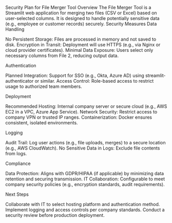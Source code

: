 Security Plan for File Merger Tool
Overview
The File Merger Tool is a Streamlit web application for merging two files (CSV or Excel) based on user-selected columns. It is designed to handle potentially sensitive data (e.g., employee or customer records) securely.
Security Measures
Data Handling

No Persistent Storage: Files are processed in memory and not saved to disk.
Encryption in Transit: Deployment will use HTTPS (e.g., via Nginx or cloud provider certificates).
Minimal Data Exposure: Users select only necessary columns from File 2, reducing output data.

Authentication

Planned Integration: Support for SSO (e.g., Okta, Azure AD) using streamlit-authenticator or similar.
Access Control: Role-based access to restrict usage to authorized team members.

Deployment

Recommended Hosting: Internal company server or secure cloud (e.g., AWS EC2 in a VPC, Azure App Service).
Network Security: Restrict access to company VPN or trusted IP ranges.
Containerization: Docker ensures consistent, isolated environments.

Logging

Audit Trail: Log user actions (e.g., file uploads, merges) to a secure location (e.g., AWS CloudWatch).
No Sensitive Data in Logs: Exclude file contents from logs.

Compliance

Data Protection: Aligns with GDPR/HIPAA (if applicable) by minimizing data retention and securing transmission.
IT Collaboration: Configurable to meet company security policies (e.g., encryption standards, audit requirements).

Next Steps

Collaborate with IT to select hosting platform and authentication method.
Implement logging and access controls per company standards.
Conduct a security review before production deployment.

